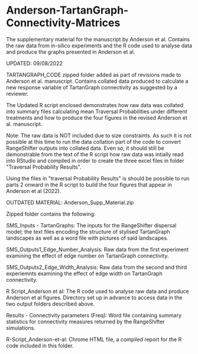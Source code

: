 # Anderson-TartanGraph-Connectivity-Matrices
The supplementary material for the manuscript by Anderson et al. Contains the raw data from in-silico experiments and the R code used to analyse data and produce the graphs presented in Anderson et al.

UPDATED: 09/08/2022

TARTANGRAPH_CODE zipped folder added as part of revisions made to Anderson et al. manuscript. Contains collated data produced to calculate a new response variable of TartanGraph connectivity as suggested by a reviewer.

The Updated R script enclosed demonstrates how raw data was collated into summary files calculating mean Traversal Probabilities under different treatments and how to produce the four figures in the revised Anderson et al. manuscript. 

Note: The raw data is NOT included due to size constraints. As such it is not possible at this time to run the data collation part of the code to convert RangeShifter outputs into collated data. 
Even so, it should still be demonstrable from the text of the R script how raw data was intially read into RStudio and compiled in order to create the three excel files in folder "Traversal Probability Results".

Using the files in "traversal Probability Results" is should be possible to run parts 2 onward in the R script to build the four figures that appear in Anderson et al (2022).






OUTDATED MATERIAL: Anderson_Supp_Material.zip

Zipped folder contains the following:

SMS_Inputs - TartanGraphs: The inputs for the RangeShifter dispersal model; the text files encoding the structure of stylised TartanGraph landscapes as well as a word file with pictures of said landscapes.

SMS_Outputs1_Edge_Number_Analysis: Raw data from the first experiment examining the effect of edge number on TartanGraph connectivity.

SMS_Outputs2_Edge_Width_Analysis: Raw data from the second and third experiemnts examining the effect of edge width on TartanGraph connectivity.

R Script_Anderson et al: The R code used to analyse raw data and produce Anderson et al figures. Directory set up in advance to access data in the two output folders described above.

Results - Connectivity parameters (Freq): Word file containing summary statistics for connectivity measures returned by the RangeShifter simulations.

R-Script_Anderson-et-al: Chrome HTML file, a compiled report for the R code included in this folder.
